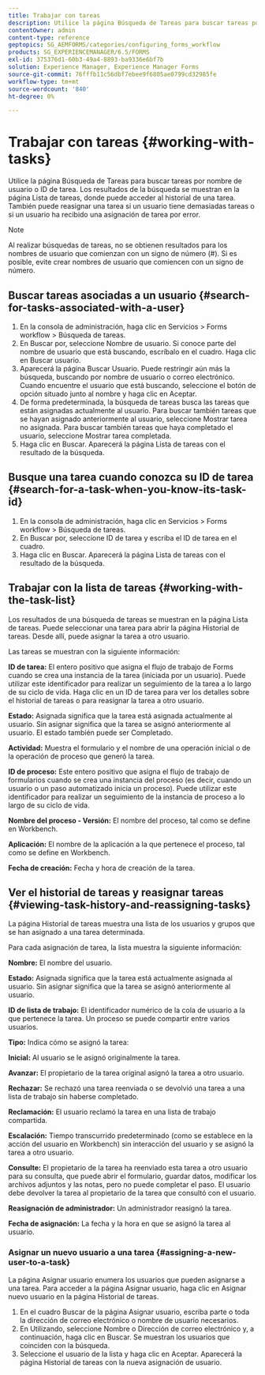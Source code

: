 ```yaml
---
title: Trabajar con tareas
description: Utilice la página Búsqueda de Tareas para buscar tareas por nombre de usuario o ID de tarea. Más información sobre cómo trabajar con tareas.
contentOwner: admin
content-type: reference
geptopics: SG_AEMFORMS/categories/configuring_forms_workflow
products: SG_EXPERIENCEMANAGER/6.5/FORMS
exl-id: 375376d1-60b3-49a4-8893-ba9336e6bf7b
solution: Experience Manager, Experience Manager Forms
source-git-commit: 76fffb11c56dbf7ebee9f6805ae0799cd32985fe
workflow-type: tm+mt
source-wordcount: '840'
ht-degree: 0%

---
```


# Trabajar con tareas {#working-with-tasks}

Utilice la página Búsqueda de Tareas para buscar tareas por nombre de usuario o ID de tarea. Los resultados de la búsqueda se muestran en la página Lista de tareas, donde puede acceder al historial de una tarea. También puede reasignar una tarea si un usuario tiene demasiadas tareas o si un usuario ha recibido una asignación de tarea por error.

>[!NOTE]
>
>Al realizar búsquedas de tareas, no se obtienen resultados para los nombres de usuario que comienzan con un signo de número (#). Si es posible, evite crear nombres de usuario que comiencen con un signo de número.

## Buscar tareas asociadas a un usuario {#search-for-tasks-associated-with-a-user}

1. En la consola de administración, haga clic en Servicios > Forms workflow > Búsqueda de tareas.
1. En Buscar por, seleccione Nombre de usuario. Si conoce parte del nombre de usuario que está buscando, escríbalo en el cuadro. Haga clic en Buscar usuario.
1. Aparecerá la página Buscar Usuario. Puede restringir aún más la búsqueda, buscando por nombre de usuario o correo electrónico. Cuando encuentre el usuario que está buscando, seleccione el botón de opción situado junto al nombre y haga clic en Aceptar.
1. De forma predeterminada, la búsqueda de tareas busca las tareas que están asignadas actualmente al usuario. Para buscar también tareas que se hayan asignado anteriormente al usuario, seleccione Mostrar tarea no asignada. Para buscar también tareas que haya completado el usuario, seleccione Mostrar tarea completada.
1. Haga clic en Buscar. Aparecerá la página Lista de tareas con el resultado de la búsqueda.

## Busque una tarea cuando conozca su ID de tarea {#search-for-a-task-when-you-know-its-task-id}

1. En la consola de administración, haga clic en Servicios > Forms workflow > Búsqueda de tareas.
1. En Buscar por, seleccione ID de tarea y escriba el ID de tarea en el cuadro.
1. Haga clic en Buscar. Aparecerá la página Lista de tareas con el resultado de la búsqueda.

## Trabajar con la lista de tareas {#working-with-the-task-list}

Los resultados de una búsqueda de tareas se muestran en la página Lista de tareas. Puede seleccionar una tarea para abrir la página Historial de tareas. Desde allí, puede asignar la tarea a otro usuario.

Las tareas se muestran con la siguiente información:

**ID de tarea:** El entero positivo que asigna el flujo de trabajo de Forms cuando se crea una instancia de la tarea (iniciada por un usuario). Puede utilizar este identificador para realizar un seguimiento de la tarea a lo largo de su ciclo de vida. Haga clic en un ID de tarea para ver los detalles sobre el historial de tareas o para reasignar la tarea a otro usuario.

**Estado:** Asignada significa que la tarea está asignada actualmente al usuario. Sin asignar significa que la tarea se asignó anteriormente al usuario. El estado también puede ser Completado.

**Actividad:** Muestra el formulario y el nombre de una operación inicial o de la operación de proceso que generó la tarea.

**ID de proceso:** Este entero positivo que asigna el flujo de trabajo de formularios cuando se crea una instancia del proceso (es decir, cuando un usuario o un paso automatizado inicia un proceso). Puede utilizar este identificador para realizar un seguimiento de la instancia de proceso a lo largo de su ciclo de vida.

**Nombre del proceso - Versión:** El nombre del proceso, tal como se define en Workbench.

**Aplicación:** El nombre de la aplicación a la que pertenece el proceso, tal como se define en Workbench.

**Fecha de creación:** Fecha y hora de creación de la tarea.

## Ver el historial de tareas y reasignar tareas {#viewing-task-history-and-reassigning-tasks}

La página Historial de tareas muestra una lista de los usuarios y grupos que se han asignado a una tarea determinada.

Para cada asignación de tarea, la lista muestra la siguiente información:

**Nombre:** El nombre del usuario.

**Estado:** Asignada significa que la tarea está actualmente asignada al usuario. Sin asignar significa que la tarea se asignó anteriormente al usuario.

**ID de lista de trabajo:** El identificador numérico de la cola de usuario a la que pertenece la tarea. Un proceso se puede compartir entre varios usuarios.

**Tipo:** Indica cómo se asignó la tarea:

**Inicial:** Al usuario se le asignó originalmente la tarea.

**Avanzar:** El propietario de la tarea original asignó la tarea a otro usuario.

**Rechazar:** Se rechazó una tarea reenviada o se devolvió una tarea a una lista de trabajo sin haberse completado.

**Reclamación:** El usuario reclamó la tarea en una lista de trabajo compartida.

**Escalación:** Tiempo transcurrido predeterminado (como se establece en la acción del usuario en Workbench) sin interacción del usuario y se asignó la tarea a otro usuario.

**Consulte:** El propietario de la tarea ha reenviado esta tarea a otro usuario para su consulta, que puede abrir el formulario, guardar datos, modificar los archivos adjuntos y las notas, pero no puede completar el paso. El usuario debe devolver la tarea al propietario de la tarea que consultó con el usuario.

**Reasignación de administrador:** Un administrador reasignó la tarea.

**Fecha de asignación:** La fecha y la hora en que se asignó la tarea al usuario.

### Asignar un nuevo usuario a una tarea {#assigning-a-new-user-to-a-task}

La página Asignar usuario enumera los usuarios que pueden asignarse a una tarea. Para acceder a la página Asignar usuario, haga clic en Asignar nuevo usuario en la página Historial de tareas.

1. En el cuadro Buscar de la página Asignar usuario, escriba parte o toda la dirección de correo electrónico o nombre de usuario necesarios.
1. En Utilizando, seleccione Nombre o Dirección de correo electrónico y, a continuación, haga clic en Buscar. Se muestran los usuarios que coinciden con la búsqueda.
1. Seleccione el usuario de la lista y haga clic en Aceptar. Aparecerá la página Historial de tareas con la nueva asignación de usuario.
